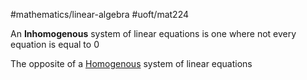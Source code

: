 #mathematics/linear-algebra #uoft/mat224 

An **Inhomogenous** system of linear equations is one where not every equation is equal to 0

The opposite of a [Homogenous](Homogenous.md) system of linear equations